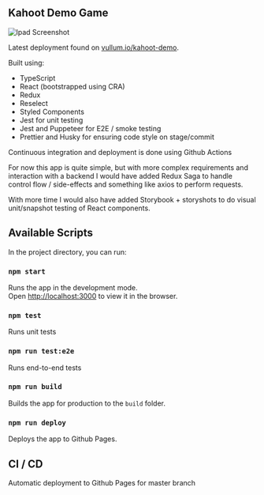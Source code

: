 ## Kahoot Demo Game

![Ipad Screenshot](https://i.ibb.co/QbBsGMq/Skjermbilde-2020-09-06-kl-19-28-40.png)

Latest deployment found on [vullum.io/kahoot-demo](https://www.vullum.io/kahoot-demo).

Built using:

- TypeScript
- React (bootstrapped using CRA)
- Redux
- Reselect
- Styled Components
- Jest for unit testing
- Jest and Puppeteer for E2E / smoke testing
- Prettier and Husky for ensuring code style on stage/commit

Continuous integration and deployment is done using Github Actions

For now this app is quite simple, but with more complex requirements and interaction with a backend I would have added Redux Saga to handle control flow / side-effects and something like axios to perform requests.

With more time I would also have added Storybook + storyshots to do visual unit/snapshot testing of React components.

## Available Scripts

In the project directory, you can run:

### `npm start`

Runs the app in the development mode.<br />
Open [http://localhost:3000](http://localhost:3000) to view it in the browser.

### `npm test`

Runs unit tests<br />

### `npm run test:e2e`

Runs end-to-end tests<br />

### `npm run build`

Builds the app for production to the `build` folder.<br />

### `npm run deploy`

Deploys the app to Github Pages.

## CI / CD

Automatic deployment to Github Pages for master branch
